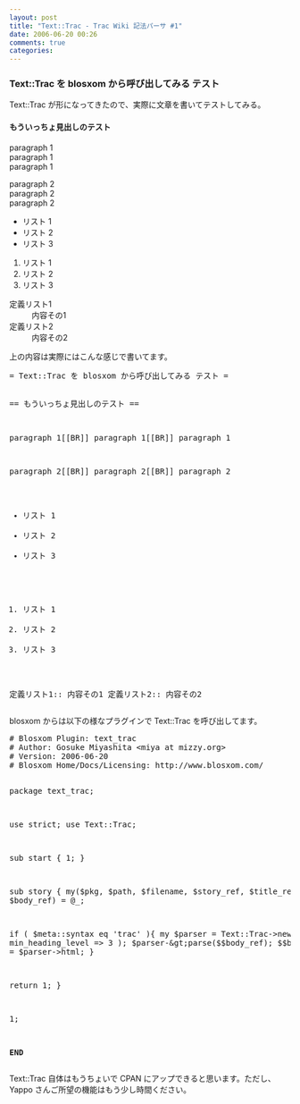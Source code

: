 ```yaml
---
layout: post
title: "Text::Trac - Trac Wiki 記法パーサ #1"
date: 2006-06-20 00:26
comments: true
categories: 
---
```

<h3 id="Text::Tracをblosxomから呼び出してみるテスト">Text::Trac を blosxom から呼び出してみる テスト</h3>
<p>
Text::Trac が形になってきたので、実際に文章を書いてテストしてみる。
</p>
<h4 id="もういっちょ見出しのテスト">もういっちょ見出しのテスト</h4>
<p>
paragraph 1<br />
paragraph 1<br />
paragraph 1
</p>
<p>
paragraph 2<br />
paragraph 2<br />
paragraph 2
</p>
<ul><li>リスト 1</li>
<li>リスト 2</li>
<li>リスト 3</li></ul>
<ol start="1"><li>リスト 1</li>
<li>リスト 2</li>
<li>リスト 3</li></ol>
<dl>
<dt>定義リスト1</dt>
<dd>
内容その1
</dd>
<dt>定義リスト2</dt>
<dd>
内容その2
</dd>
</dl>
<p>
上の内容は実際にはこんな感じで書いてます。
</p>
<pre class="wiki">
= Text::Trac を blosxom から呼び出してみる テスト =

== もういっちょ見出しのテスト ==

paragraph 1[[BR]]
paragraph 1[[BR]]
paragraph 1

paragraph 2[[BR]]
paragraph 2[[BR]]
paragraph 2

 * リスト 1
 * リスト 2
 * リスト 3

 1. リスト 1
 1. リスト 2
 1. リスト 3

 定義リスト1::
   内容その1
 定義リスト2::
   内容その2
</pre>
<p>
blosxom からは以下の様なプラグインで Text::Trac を呼び出してます。
</p>
<pre class="wiki">
# Blosxom Plugin: text_trac
# Author: Gosuke Miyashita &lt;miya at mizzy.org&gt;
# Version: 2006-06-20
# Blosxom Home/Docs/Licensing: http://www.blosxom.com/

package text_trac;

use strict;
use Text::Trac;

sub start {
  1;
}

sub story {
  my($pkg, $path, $filename, $story_ref, $title_ref, $body_ref) = @_;

  if ( $meta::syntax eq 'trac' ){
      my $parser = Text::Trac-&gt;new( min_heading_level =&gt; 3 );
      $parser-&gt;parse($$body_ref);
      $$body_ref = $parser-&gt;html;
  }

  return 1;
}

1;

__END__
</pre>
<p>
Text::Trac 自体はもうちょいで CPAN にアップできると思います。ただし、Yappo さんご所望の機能はもう少し時間ください。
</p>